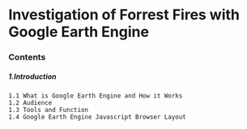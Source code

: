 # Investigation of Forrest Fires with Google Earth Engine

### Contents
##### 1.Introduction
    1.1 What is Google Earth Engine and How it Works
    1.2 Audience
    1.3 Tools and Function
    1.4 Google Earth Engine Javascript Browser Layout
